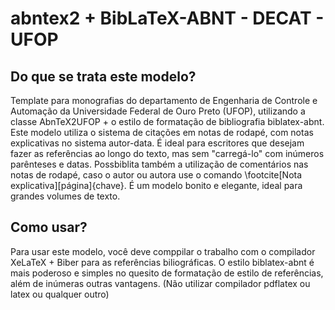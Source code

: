 # abntex2 + BibLaTeX-ABNT - DECAT - UFOP
## Do que se trata este modelo?
Template para monografias do departamento de Engenharia de Controle e Automação da Universidade Federal de Ouro Preto (UFOP), utilizando a classe AbnTeX2UFOP + o estilo de formatação de bibliografia biblatex-abnt. Este modelo utiliza o sistema de citações em notas de rodapé, com notas explicativas no sistema autor-data. É ideal para escritores que desejam fazer as referências ao longo do texto, mas sem "carregá-lo"  com inúmeros parênteses e datas. Possbiblita também a utilização de comentários nas notas de rodapé, caso o autor ou autora use o comando \footcite[Nota explicativa][página]{chave}. É um modelo bonito e elegante, ideal para grandes volumes de texto.
## Como usar?
Para usar este modelo, você deve comppilar o trabalho com o compilador XeLaTeX + Biber para as referências biliográficas. O estilo biblatex-abnt é mais poderoso e simples no quesito de formatação de estilo de referências, além de inúmeras outras vantagens. (Não utilizar compilador pdflatex ou latex ou qualquer outro)
